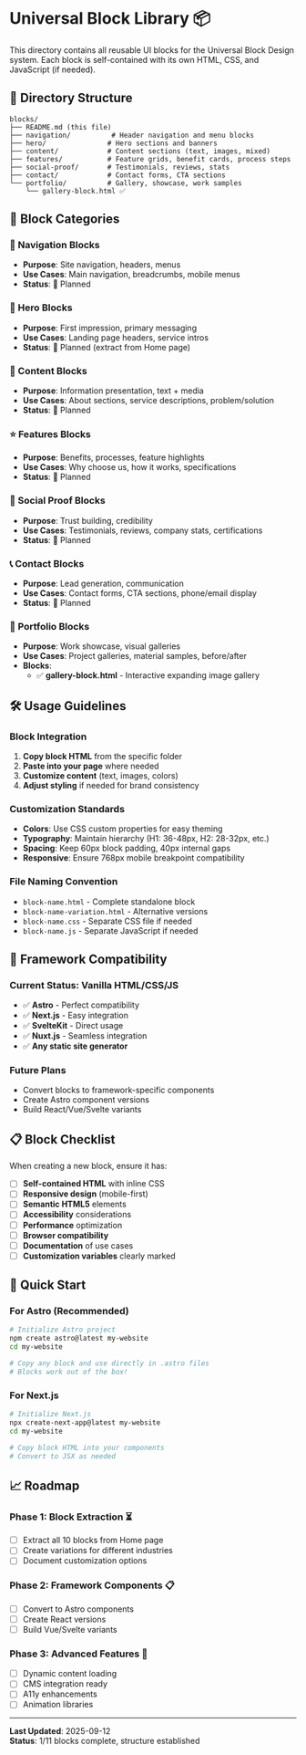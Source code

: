 # Universal Block Library 📦

This directory contains all reusable UI blocks for the Universal Block Design system. Each block is self-contained with its own HTML, CSS, and JavaScript (if needed).

## 📁 Directory Structure

```
blocks/
├── README.md (this file)
├── navigation/          # Header navigation and menu blocks
├── hero/               # Hero sections and banners
├── content/            # Content sections (text, images, mixed)
├── features/           # Feature grids, benefit cards, process steps
├── social-proof/       # Testimonials, reviews, stats
├── contact/            # Contact forms, CTA sections
└── portfolio/          # Gallery, showcase, work samples
    └── gallery-block.html ✅
```

## 🎯 Block Categories

### 🧭 Navigation Blocks
- **Purpose**: Site navigation, headers, menus
- **Use Cases**: Main navigation, breadcrumbs, mobile menus
- **Status**: 🚧 Planned

### 🚀 Hero Blocks  
- **Purpose**: First impression, primary messaging
- **Use Cases**: Landing page headers, service intros
- **Status**: 🚧 Planned (extract from Home page)

### 📄 Content Blocks
- **Purpose**: Information presentation, text + media
- **Use Cases**: About sections, service descriptions, problem/solution
- **Status**: 🚧 Planned

### ⭐ Features Blocks
- **Purpose**: Benefits, processes, feature highlights
- **Use Cases**: Why choose us, how it works, specifications
- **Status**: 🚧 Planned

### 👥 Social Proof Blocks
- **Purpose**: Trust building, credibility
- **Use Cases**: Testimonials, reviews, company stats, certifications
- **Status**: 🚧 Planned

### 📞 Contact Blocks
- **Purpose**: Lead generation, communication
- **Use Cases**: Contact forms, CTA sections, phone/email display
- **Status**: 🚧 Planned

### 🎨 Portfolio Blocks
- **Purpose**: Work showcase, visual galleries
- **Use Cases**: Project galleries, material samples, before/after
- **Blocks**:
  - ✅ **gallery-block.html** - Interactive expanding image gallery

## 🛠️ Usage Guidelines

### Block Integration
1. **Copy block HTML** from the specific folder
2. **Paste into your page** where needed
3. **Customize content** (text, images, colors)
4. **Adjust styling** if needed for brand consistency

### Customization Standards
- **Colors**: Use CSS custom properties for easy theming
- **Typography**: Maintain hierarchy (H1: 36-48px, H2: 28-32px, etc.)
- **Spacing**: Keep 60px block padding, 40px internal gaps
- **Responsive**: Ensure 768px mobile breakpoint compatibility

### File Naming Convention
- `block-name.html` - Complete standalone block
- `block-name-variation.html` - Alternative versions
- `block-name.css` - Separate CSS file if needed
- `block-name.js` - Separate JavaScript if needed

## 🔧 Framework Compatibility

### Current Status: Vanilla HTML/CSS/JS
- ✅ **Astro** - Perfect compatibility
- ✅ **Next.js** - Easy integration
- ✅ **SvelteKit** - Direct usage
- ✅ **Nuxt.js** - Seamless integration
- ✅ **Any static site generator**

### Future Plans
- Convert blocks to framework-specific components
- Create Astro component versions
- Build React/Vue/Svelte variants

## 📋 Block Checklist

When creating a new block, ensure it has:

- [ ] **Self-contained HTML** with inline CSS
- [ ] **Responsive design** (mobile-first)
- [ ] **Semantic HTML5** elements
- [ ] **Accessibility** considerations
- [ ] **Performance** optimization
- [ ] **Browser compatibility**
- [ ] **Documentation** of use cases
- [ ] **Customization variables** clearly marked

## 🚀 Quick Start

### For Astro (Recommended)
```bash
# Initialize Astro project
npm create astro@latest my-website
cd my-website

# Copy any block and use directly in .astro files
# Blocks work out of the box!
```

### For Next.js
```bash
# Initialize Next.js
npx create-next-app@latest my-website
cd my-website

# Copy block HTML into your components
# Convert to JSX as needed
```

## 📈 Roadmap

### Phase 1: Block Extraction ⏳
- [ ] Extract all 10 blocks from Home page
- [ ] Create variations for different industries
- [ ] Document customization options

### Phase 2: Framework Components 📋
- [ ] Convert to Astro components
- [ ] Create React versions
- [ ] Build Vue/Svelte variants

### Phase 3: Advanced Features 🔮
- [ ] Dynamic content loading
- [ ] CMS integration ready
- [ ] A11y enhancements
- [ ] Animation libraries

---

**Last Updated**: 2025-09-12  
**Status**: 1/11 blocks complete, structure established